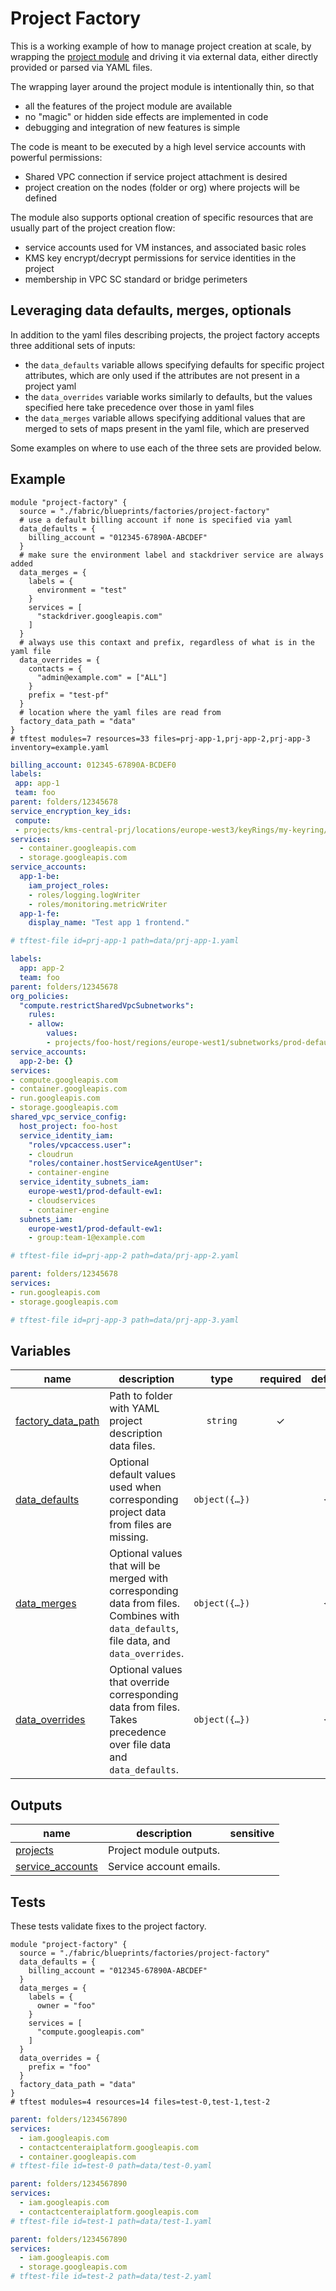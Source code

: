 # Project Factory

This is a working example of how to manage project creation at scale, by wrapping the [project module](../../../modules/project/) and driving it via external data, either directly provided or parsed via YAML files.

The wrapping layer around the project module is intentionally thin, so that

- all the features of the project module are available
- no "magic" or hidden side effects are implemented in code
- debugging and integration of new features is simple

The code is meant to be executed by a high level service accounts with powerful permissions:

- Shared VPC connection if service project attachment is desired
- project creation on the nodes (folder or org) where projects will be defined

The module also supports optional creation of specific resources that are usually part of the project creation flow:

- service accounts used for VM instances, and associated basic roles
- KMS key encrypt/decrypt permissions for service identities in the project
- membership in VPC SC standard or bridge perimeters

## Leveraging data defaults, merges, optionals

In addition to the yaml files describing projects, the project factory accepts three additional sets of inputs:

- the `data_defaults` variable allows specifying defaults for specific project attributes, which are only used if the attributes are not present in a project yaml
- the `data_overrides` variable works similarly to defaults, but the values specified here take precedence over those in yaml files
- the `data_merges` variable allows specifying additional values that are merged to sets of maps present in the yaml file, which are preserved

Some examples on where to use each of the three sets are provided below.

## Example

```hcl
module "project-factory" {
  source = "./fabric/blueprints/factories/project-factory"
  # use a default billing account if none is specified via yaml
  data_defaults = {
    billing_account = "012345-67890A-ABCDEF"
  }
  # make sure the environment label and stackdriver service are always added
  data_merges = {
    labels = {
      environment = "test"
    }
    services = [
      "stackdriver.googleapis.com"
    ]
  }
  # always use this contaxt and prefix, regardless of what is in the yaml file
  data_overrides = {
    contacts = {
      "admin@example.com" = ["ALL"]
    }
    prefix = "test-pf"
  }
  # location where the yaml files are read from
  factory_data_path = "data"
}
# tftest modules=7 resources=33 files=prj-app-1,prj-app-2,prj-app-3 inventory=example.yaml
```

```yaml
billing_account: 012345-67890A-BCDEF0
labels:
 app: app-1
 team: foo
parent: folders/12345678
service_encryption_key_ids:
 compute:
 - projects/kms-central-prj/locations/europe-west3/keyRings/my-keyring/cryptoKeys/europe3-gce
services:
  - container.googleapis.com
  - storage.googleapis.com
service_accounts:
  app-1-be:
    iam_project_roles:
    - roles/logging.logWriter
    - roles/monitoring.metricWriter
  app-1-fe:
    display_name: "Test app 1 frontend."

# tftest-file id=prj-app-1 path=data/prj-app-1.yaml
```

```yaml
labels:
  app: app-2
  team: foo
parent: folders/12345678
org_policies:
  "compute.restrictSharedVpcSubnetworks":
    rules:
    - allow:
        values:
        - projects/foo-host/regions/europe-west1/subnetworks/prod-default-ew1
service_accounts:
  app-2-be: {}
services:
- compute.googleapis.com
- container.googleapis.com
- run.googleapis.com
- storage.googleapis.com
shared_vpc_service_config:
  host_project: foo-host
  service_identity_iam:
    "roles/vpcaccess.user":
    - cloudrun
    "roles/container.hostServiceAgentUser":
    - container-engine
  service_identity_subnets_iam:
    europe-west1/prod-default-ew1:
    - cloudservices
    - container-engine
  subnets_iam:
    europe-west1/prod-default-ew1:
    - group:team-1@example.com

# tftest-file id=prj-app-2 path=data/prj-app-2.yaml
```

```yaml
parent: folders/12345678
services:
- run.googleapis.com
- storage.googleapis.com

# tftest-file id=prj-app-3 path=data/prj-app-3.yaml
```

<!-- BEGIN TFDOC -->
## Variables

| name | description | type | required | default |
|---|---|:---:|:---:|:---:|
| [factory_data_path](variables.tf#L91) | Path to folder with YAML project description data files. | <code>string</code> | ✓ |  |
| [data_defaults](variables.tf#L17) | Optional default values used when corresponding project data from files are missing. | <code title="object&#40;&#123;&#10;  billing_account            &#61; optional&#40;string&#41;&#10;  contacts                   &#61; optional&#40;map&#40;list&#40;string&#41;&#41;, &#123;&#125;&#41;&#10;  labels                     &#61; optional&#40;map&#40;string&#41;, &#123;&#125;&#41;&#10;  metric_scopes              &#61; optional&#40;list&#40;string&#41;, &#91;&#93;&#41;&#10;  parent                     &#61; optional&#40;string&#41;&#10;  prefix                     &#61; optional&#40;string&#41;&#10;  service_encryption_key_ids &#61; optional&#40;map&#40;list&#40;string&#41;&#41;, &#123;&#125;&#41;&#10;  service_perimeter_bridges  &#61; optional&#40;list&#40;string&#41;, &#91;&#93;&#41;&#10;  service_perimeter_standard &#61; optional&#40;string&#41;&#10;  services                   &#61; optional&#40;list&#40;string&#41;, &#91;&#93;&#41;&#10;  shared_vpc_service_config &#61; optional&#40;object&#40;&#123;&#10;    host_project                 &#61; string&#10;    host_project_iam             &#61; optional&#40;list&#40;string&#41;, &#91;&#93;&#41;&#10;    service_identity_iam         &#61; optional&#40;map&#40;list&#40;string&#41;&#41;, &#123;&#125;&#41;&#10;    service_identity_subnets_iam &#61; optional&#40;map&#40;list&#40;string&#41;&#41;, &#123;&#125;&#41;&#10;    service_iam_grants           &#61; optional&#40;list&#40;string&#41;, &#91;&#93;&#41;&#10;    subnets_iam                  &#61; optional&#40;map&#40;list&#40;string&#41;&#41;, &#123;&#125;&#41;&#10;  &#125;&#41;, &#123; host_project &#61; null &#125;&#41;&#10;  tag_bindings &#61; optional&#40;map&#40;string&#41;, &#123;&#125;&#41;&#10;  service_accounts &#61; optional&#40;map&#40;object&#40;&#123;&#10;    display_name      &#61; optional&#40;string, &#34;Terraform-managed.&#34;&#41;&#10;    iam_project_roles &#61; optional&#40;list&#40;string&#41;&#41;&#10;  &#125;&#41;&#41;, &#123;&#125;&#41;&#10;&#125;&#41;">object&#40;&#123;&#8230;&#125;&#41;</code> |  | <code>&#123;&#125;</code> |
| [data_merges](variables.tf#L49) | Optional values that will be merged with corresponding data from files. Combines with `data_defaults`, file data, and `data_overrides`. | <code title="object&#40;&#123;&#10;  contacts                   &#61; optional&#40;map&#40;list&#40;string&#41;&#41;, &#123;&#125;&#41;&#10;  labels                     &#61; optional&#40;map&#40;string&#41;, &#123;&#125;&#41;&#10;  metric_scopes              &#61; optional&#40;list&#40;string&#41;, &#91;&#93;&#41;&#10;  service_encryption_key_ids &#61; optional&#40;map&#40;list&#40;string&#41;&#41;, &#123;&#125;&#41;&#10;  service_perimeter_bridges  &#61; optional&#40;list&#40;string&#41;, &#91;&#93;&#41;&#10;  services                   &#61; optional&#40;list&#40;string&#41;, &#91;&#93;&#41;&#10;  tag_bindings               &#61; optional&#40;map&#40;string&#41;, &#123;&#125;&#41;&#10;  service_accounts &#61; optional&#40;map&#40;object&#40;&#123;&#10;    display_name      &#61; optional&#40;string, &#34;Terraform-managed.&#34;&#41;&#10;    iam_project_roles &#61; optional&#40;list&#40;string&#41;&#41;&#10;  &#125;&#41;&#41;, &#123;&#125;&#41;&#10;&#125;&#41;">object&#40;&#123;&#8230;&#125;&#41;</code> |  | <code>&#123;&#125;</code> |
| [data_overrides](variables.tf#L69) | Optional values that override corresponding data from files. Takes precedence over file data and `data_defaults`. | <code title="object&#40;&#123;&#10;  billing_account            &#61; optional&#40;string&#41;&#10;  contacts                   &#61; optional&#40;map&#40;list&#40;string&#41;&#41;&#41;&#10;  parent                     &#61; optional&#40;string&#41;&#10;  prefix                     &#61; optional&#40;string&#41;&#10;  service_encryption_key_ids &#61; optional&#40;map&#40;list&#40;string&#41;&#41;&#41;&#10;  service_perimeter_bridges  &#61; optional&#40;list&#40;string&#41;&#41;&#10;  service_perimeter_standard &#61; optional&#40;string&#41;&#10;  tag_bindings               &#61; optional&#40;map&#40;string&#41;&#41;&#10;  services                   &#61; optional&#40;list&#40;string&#41;&#41;&#10;  service_accounts &#61; optional&#40;map&#40;object&#40;&#123;&#10;    display_name      &#61; optional&#40;string, &#34;Terraform-managed.&#34;&#41;&#10;    iam_project_roles &#61; optional&#40;list&#40;string&#41;&#41;&#10;  &#125;&#41;&#41;&#41;&#10;&#125;&#41;">object&#40;&#123;&#8230;&#125;&#41;</code> |  | <code>&#123;&#125;</code> |

## Outputs

| name | description | sensitive |
|---|---|:---:|
| [projects](outputs.tf#L17) | Project module outputs. |  |
| [service_accounts](outputs.tf#L22) | Service account emails. |  |
<!-- END TFDOC -->

## Tests

These tests validate fixes to the project factory.

```hcl
module "project-factory" {
  source = "./fabric/blueprints/factories/project-factory"
  data_defaults = {
    billing_account = "012345-67890A-ABCDEF"
  }
  data_merges = {
    labels = {
      owner = "foo"
    }
    services = [
      "compute.googleapis.com"
    ]
  }
  data_overrides = {
    prefix = "foo"
  }
  factory_data_path = "data"
}
# tftest modules=4 resources=14 files=test-0,test-1,test-2
```

```yaml
parent: folders/1234567890
services:
  - iam.googleapis.com
  - contactcenteraiplatform.googleapis.com
  - container.googleapis.com
# tftest-file id=test-0 path=data/test-0.yaml
```

```yaml
parent: folders/1234567890
services:
  - iam.googleapis.com
  - contactcenteraiplatform.googleapis.com
# tftest-file id=test-1 path=data/test-1.yaml
```

```yaml
parent: folders/1234567890
services:
  - iam.googleapis.com
  - storage.googleapis.com
# tftest-file id=test-2 path=data/test-2.yaml
```

